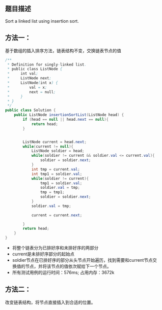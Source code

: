 ## 题目描述
Sort a linked list using insertion sort.

## 方法一：

基于数组的插入排序方法，链表结构不变，交换链表节点的值
```java
/**
 * Definition for singly-linked list.
 * public class ListNode {
 *     int val;
 *     ListNode next;
 *     ListNode(int x) {
 *         val = x;
 *         next = null;
 *     }
 * }
 */
public class Solution {
    public ListNode insertionSortList(ListNode head) {
        if (head == null || head.next == null){
            return head;
        }


        ListNode current = head.next;
        while(current != null){
            ListNode soldier = head;
            while(soldier != current && soldier.val <= current.val){
                soldier = soldier.next;
            }
            int tmp = current.val;
            int tmp1 = soldier.val;
            while(soldier != current){
                tmp1 = soldier.val;
                soldier.val = tmp;
                tmp = tmp1;
                soldier = soldier.next;
            }
            soldier.val = tmp;
            
            current = current.next;

        }
        return head;
    }
}
```

- 将整个链表分为已排好序和未排好序的两部分
- current是未排好序部分的起始点
- soldier节点在已排好序的部分从头节点开始遍历，找到需要和current节点交换值的节点，并将该节点的值依次赋给下一个节点。
- 所有测试用例的运行时间：576ms; 占用内存：3672k

## 方法二：
改变链表结构，将节点直接插入到合适的位置。
